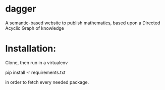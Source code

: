 # dagger
A semantic-based website to publish mathematics, based upon a Directed Acyclic Graph of knowledge

# Installation:
Clone, then run in a virtualenv

   pip install -r requirements.txt

in order to fetch every needed package.
